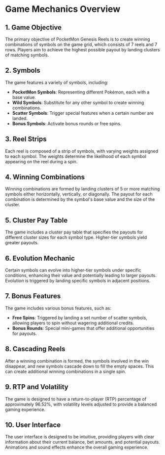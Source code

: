 # Game Mechanics Overview

## 1. Game Objective
The primary objective of PocketMon Genesis Reels is to create winning combinations of symbols on the game grid, which consists of 7 reels and 7 rows. Players aim to achieve the highest possible payout by landing clusters of matching symbols.

## 2. Symbols
The game features a variety of symbols, including:
- **PocketMon Symbols**: Representing different Pokémon, each with a base value.
- **Wild Symbols**: Substitute for any other symbol to create winning combinations.
- **Scatter Symbols**: Trigger special features when a certain number are landed.
- **Bonus Symbols**: Activate bonus rounds or free spins.

## 3. Reel Strips
Each reel is composed of a strip of symbols, with varying weights assigned to each symbol. The weights determine the likelihood of each symbol appearing on the reel during a spin.

## 4. Winning Combinations
Winning combinations are formed by landing clusters of 5 or more matching symbols either horizontally, vertically, or diagonally. The payout for each combination is determined by the symbol's base value and the size of the cluster.

## 5. Cluster Pay Table
The game includes a cluster pay table that specifies the payouts for different cluster sizes for each symbol type. Higher-tier symbols yield greater payouts.

## 6. Evolution Mechanic
Certain symbols can evolve into higher-tier symbols under specific conditions, enhancing their value and potentially leading to larger payouts. Evolution is triggered by landing specific symbols in adjacent positions.

## 7. Bonus Features
The game includes various bonus features, such as:
- **Free Spins**: Triggered by landing a set number of scatter symbols, allowing players to spin without wagering additional credits.
- **Bonus Rounds**: Special mini-games that offer additional opportunities for payouts.

## 8. Cascading Reels
After a winning combination is formed, the symbols involved in the win disappear, and new symbols cascade down to fill the empty spaces. This can create additional winning combinations in a single spin.

## 9. RTP and Volatility
The game is designed to have a return-to-player (RTP) percentage of approximately 96.52%, with volatility levels adjusted to provide a balanced gaming experience.

## 10. User Interface
The user interface is designed to be intuitive, providing players with clear information about their current balance, bet amounts, and potential payouts. Animations and sound effects enhance the overall gaming experience.